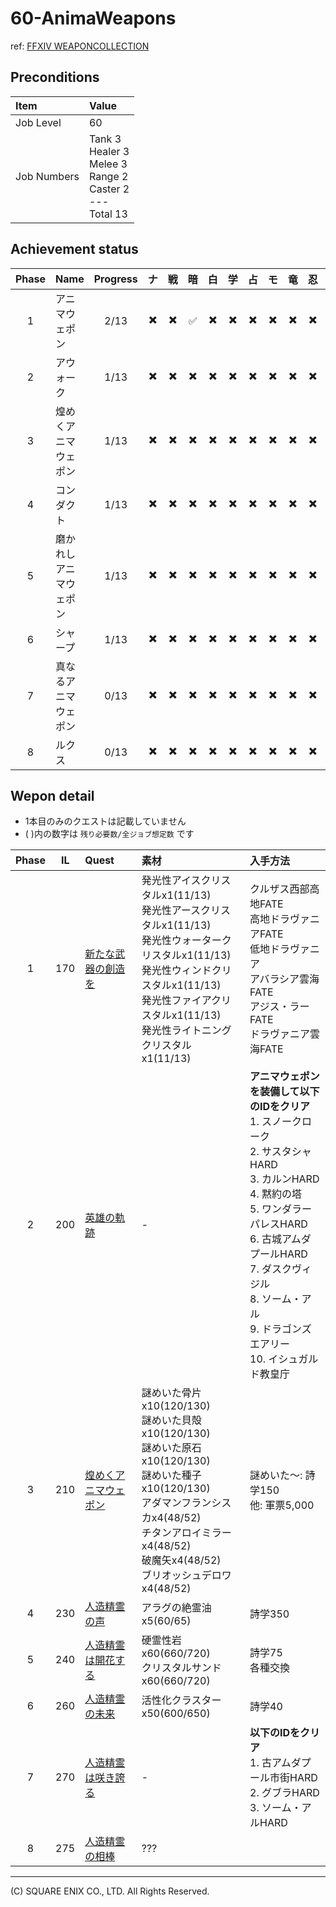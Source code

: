 # 60-AnimaWeapons

ref: [FFXIV WEAPONCOLLECTION](https://weapon.ffxivcollection.com/where/aw/)

## Preconditions

| Item | Value |
| :--- | :--- |
| Job Level | 60 |
| Job Numbers | Tank 3<br />Healer 3<br />Melee 3<br />Range 2<br />Caster 2<br />---<br />Total 13 |

## Achievement status

| Phase | Name | Progress | ナ | 戦 | 暗 | 白 | 学 | 占 | モ | 竜 | 忍 | 詩 | 機 | 黒 | 召 |
| :---: | :--- | :---: | :---: | :---: | :---: | :---: | :---: | :---: | :---: | :---: | :---: | :---: | :---: | :---: | :---: |
| 1 | アニマウェポン | 2/13 | :heavy_multiplication_x: | :heavy_multiplication_x: | :white_check_mark: | :heavy_multiplication_x: | :heavy_multiplication_x: | :heavy_multiplication_x: | :heavy_multiplication_x: | :heavy_multiplication_x: | :heavy_multiplication_x: | :heavy_multiplication_x: | :heavy_multiplication_x: | :white_check_mark: | :heavy_multiplication_x: |
| 2 | アウォーク | 1/13 | :heavy_multiplication_x: | :heavy_multiplication_x: | :heavy_multiplication_x: | :heavy_multiplication_x: | :heavy_multiplication_x: | :heavy_multiplication_x: | :heavy_multiplication_x: | :heavy_multiplication_x: | :heavy_multiplication_x: | :heavy_multiplication_x: | :heavy_multiplication_x: | :white_check_mark: | :heavy_multiplication_x: |
| 3 | 煌めくアニマウェポン | 1/13 | :heavy_multiplication_x: | :heavy_multiplication_x: | :heavy_multiplication_x: | :heavy_multiplication_x: | :heavy_multiplication_x: | :heavy_multiplication_x: | :heavy_multiplication_x: | :heavy_multiplication_x: | :heavy_multiplication_x: | :heavy_multiplication_x: | :heavy_multiplication_x: | :white_check_mark: | :heavy_multiplication_x: |
| 4 | コンダクト | 1/13 | :heavy_multiplication_x: | :heavy_multiplication_x: | :heavy_multiplication_x: | :heavy_multiplication_x: | :heavy_multiplication_x: | :heavy_multiplication_x: | :heavy_multiplication_x: | :heavy_multiplication_x: | :heavy_multiplication_x: | :heavy_multiplication_x: | :heavy_multiplication_x: | :white_check_mark: | :heavy_multiplication_x: |
| 5 | 磨かれしアニマウェポン | 1/13 | :heavy_multiplication_x: | :heavy_multiplication_x: | :heavy_multiplication_x: | :heavy_multiplication_x: | :heavy_multiplication_x: | :heavy_multiplication_x: | :heavy_multiplication_x: | :heavy_multiplication_x: | :heavy_multiplication_x: | :heavy_multiplication_x: | :heavy_multiplication_x: | :white_check_mark: | :heavy_multiplication_x: |
| 6 | シャープ | 1/13 | :heavy_multiplication_x: | :heavy_multiplication_x: | :heavy_multiplication_x: | :heavy_multiplication_x: | :heavy_multiplication_x: | :heavy_multiplication_x: | :heavy_multiplication_x: | :heavy_multiplication_x: | :heavy_multiplication_x: | :heavy_multiplication_x: | :heavy_multiplication_x: | :white_check_mark: | :heavy_multiplication_x: |
| 7 | 真なるアニマウェポン | 0/13 | :heavy_multiplication_x: | :heavy_multiplication_x: | :heavy_multiplication_x: | :heavy_multiplication_x: | :heavy_multiplication_x: | :heavy_multiplication_x: | :heavy_multiplication_x: | :heavy_multiplication_x: | :heavy_multiplication_x: | :heavy_multiplication_x: | :heavy_multiplication_x: | :heavy_multiplication_x: | :heavy_multiplication_x: |
| 8 | ルクス | 0/13 | :heavy_multiplication_x: | :heavy_multiplication_x: | :heavy_multiplication_x: | :heavy_multiplication_x: | :heavy_multiplication_x: | :heavy_multiplication_x: | :heavy_multiplication_x: | :heavy_multiplication_x: | :heavy_multiplication_x: | :heavy_multiplication_x: | :heavy_multiplication_x: | :heavy_multiplication_x: | :heavy_multiplication_x: |

## Wepon detail

- 1本目のみのクエストは記載していません
- ( )内の数字は `残り必要数/全ジョブ想定数` です

| Phase | IL | Quest | 素材 | 入手方法 |
| :---: | :---: | :--- | :--- | :--- |
| 1 | 170 | [新たな武器の創造を](https://jp.finalfantasyxiv.com/lodestone/playguide/db/quest/0136a6df60a/) | 発光性アイスクリスタルx1(11/13)<br />発光性アースクリスタルx1(11/13)<br />発光性ウォータークリスタルx1(11/13)<br />発光性ウィンドクリスタルx1(11/13)<br />発光性ファイアクリスタルx1(11/13)<br />発光性ライトニングクリスタルx1(11/13) | クルザス西部高地FATE<br />高地ドラヴァニアFATE<br />低地ドラヴァニア<br />アバラシア雲海FATE<br />アジス・ラーFATE<br />ドラヴァニア雲海FATE | 
| 2 | 200 | [英雄の軌跡](https://jp.finalfantasyxiv.com/lodestone/playguide/db/quest/3a19d47a205/)  | - | **アニマウェポンを装備して以下のIDをクリア**<br />1. スノークローク<br />2. サスタシャHARD<br />3. カルンHARD<br />4. 黙約の塔<br />5. ワンダラーパレスHARD<br />6. 古城アムダプールHARD<br />7. ダスクヴィジル<br />8. ソーム・アル<br />9. ドラゴンズエアリー<br />10. イシュガルド教皇庁 | 
| 3 | 210 | [煌めくアニマウェポン](https://jp.finalfantasyxiv.com/lodestone/playguide/db/quest/a37d18ed018/) | 謎めいた骨片x10(120/130)<br />謎めいた貝殻x10(120/130)<br />謎めいた原石x10(120/130)<br />謎めいた種子x10(120/130)<br />アダマンフランシスカx4(48/52)<br />チタンアロイミラーx4(48/52)<br />破魔矢x4(48/52)<br />ブリオッシュデロワx4(48/52) | 謎めいた〜: 詩学150<br />他: 軍票5,000 | 
| 4 | 230 | [人造精霊の声](https://jp.finalfantasyxiv.com/lodestone/playguide/db/quest/bf6394ecf52/) | アラグの絶霊油x5(60/65) | 詩学350 |
| 5 | 240 | [人造精霊は開花する](https://jp.finalfantasyxiv.com/lodestone/playguide/db/quest/1ef99ba9eeb/) | 硬霊性岩x60(660/720)<br />クリスタルサンドx60(660/720) | 詩学75<br />各種交換
| 6 | 260 | [人造精霊の未来](https://jp.finalfantasyxiv.com/lodestone/playguide/db/quest/855114f5906/) | 活性化クラスターx50(600/650) | 詩学40 | 
| 7 | 270 | [人造精霊は咲き誇る](https://jp.finalfantasyxiv.com/lodestone/playguide/db/quest/496ec3951a9/) | - | **以下のIDをクリア**<br />1. 古アムダプール市街HARD<br />2. グブラHARD<br />3. ソーム・アルHARD |
| 8 | 275 | [人造精霊の相棒](https://jp.finalfantasyxiv.com/lodestone/playguide/db/quest/9da6270b969/) | ??? | 

---
(C) SQUARE ENIX CO., LTD. All Rights Reserved.
